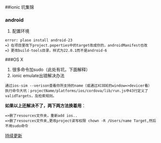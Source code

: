 ##ionic 坑集锦
### android
1. 配置环境

```
error: plase install android-23
=》在项目里改下project.poperties中的target改成你的，androidManifest也改
=》更改build-tools目录，样式为22.0.1而不是android-6
```

###OS X
1. 很多命令加sudo（此处有坑，下面解释）
2. ionic emulate出错解决办法

```
通过ios-sim --verison查看你所支持的name（或通过XCODE的window=>devicer看）
执行命令大坑：projectName/platforms/ios/cordova/lib/run.js中43行定义了validTargets，及检索规则。
```
**如果以上还解决不了，两下两方法换着用**：

```
=>删了resources文件夹，重新add ios..
=>删了resources文件夹,更改project读写权限 chown -R /Users/name Target,然后不用sudo命令
```

[持续更新](https://github.com/Dadaniya/ionic)